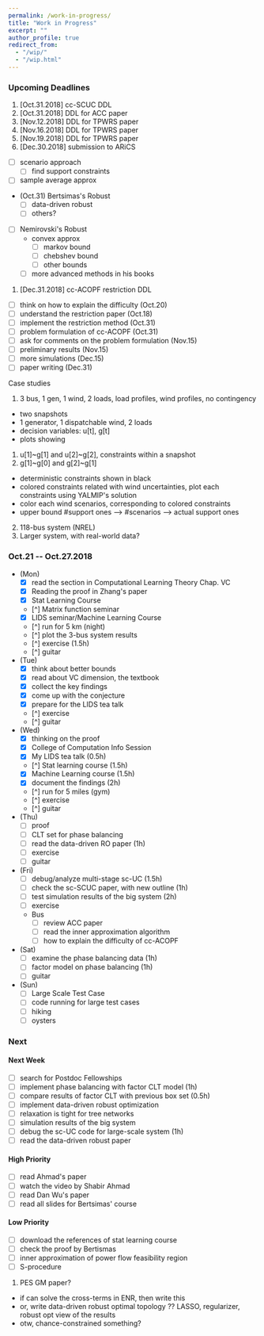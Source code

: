 ```yaml
---
permalink: /work-in-progress/
title: "Work in Progress"
excerpt: ""
author_profile: true
redirect_from: 
  - "/wip/"
  - "/wip.html"
---
```


### Upcoming Deadlines

1. [Oct.31.2018] cc-SCUC DDL
1. [Oct.31.2018] DDL for ACC paper
1. [Nov.12.2018] DDL for TPWRS paper
1. [Nov.16.2018] DDL for TPWRS paper
1. [Nov.19.2018] DDL for TPWRS paper
1. [Dec.30.2018] submission to ARiCS
  - [ ] scenario approach
    - [ ] find support constraints
  - [ ] sample average approx
  - (Oct.31) Bertsimas's Robust
    - [ ] data-driven robust
    - [ ] others?
  - [ ] Nemirovski's Robust
    - convex approx
      - [ ] markov bound
      - [ ] chebshev bound
      - [ ] other bounds
    - [ ] more advanced methods in his books
1. [Dec.31.2018] cc-ACOPF restriction DDL
  - [ ] think on how to explain the difficulty (Oct.20)
  - [ ] understand the restriction paper (Oct.18)
  - [ ] implement the restriction method (Oct.31)
  - [ ] problem formulation of cc-ACOPF (Oct.31)
  - [ ] ask for comments on the problem formulation (Nov.15)
  - [ ] preliminary results (Nov.15)
  - [ ] more simulations (Dec.15)
  - [ ] paper writing (Dec.31)

Case studies
1. 3 bus, 1 gen, 1 wind, 2 loads, load profiles, wind profiles, no contingency
  - two snapshots
  - 1 generator, 1 dispatchable wind, 2 loads
  - decision variables: u[t], g[t]
  - plots showing
  1. u[1]~g[1] and u[2]~g[2], constraints within a snapshot
  2. g[1]~g[0] and g[2]~g[1]
  - deterministic constraints shown in black
  - colored constraints related with wind uncertainties, plot each constraints using YALMIP's solution
  - color each wind scenarios, corresponding to colored constraints
  - upper bound #support ones --> #scenarios --> actual support ones
2. 118-bus system (NREL)
3. Larger system, with real-world data?

### Oct.21 -- Oct.27.2018
* (Mon) 
  - [x] read the section in Computational Learning Theory Chap. VC
  - [x] Reading the proof in Zhang's paper 
  - [x] Stat Learning Course
  - [^] Matrix function seminar
  - [x] LIDS seminar/Machine Learning Course
  - [^] run for 5 km (night)
  - [^] plot the 3-bus system results 
  - [^] exercise (1.5h) 
  - [^] guitar
* (Tue) 
  - [x] think about better bounds
  - [x] read about VC dimension, the textbook
  - [x] collect the key findings
  - [x] come up with the conjecture
  - [x] prepare for the LIDS tea talk
  - [^] exercise 
  - [^] guitar 
* (Wed) 
  - [x] thinking on the proof
  - [x] College of Computation Info Session
  - [x] My LIDS tea talk (0.5h) 
  - [^] Stat learning course (1.5h) 
  - [x] Machine Learning course (1.5h) 
  - [x] document the findings (2h) 
  - [^] run for 5 miles (gym) 
  - [^] exercise 
  - [^] guitar  
* (Thu) 
  - [ ] proof 
  - [ ] CLT set for phase balancing
  - [ ] read the data-driven RO paper (1h) 
  - [ ] exercise 
  - [ ] guitar 
* (Fri) 
  - [ ] debug/analyze multi-stage sc-UC (1.5h)
  - [ ] check the sc-SCUC paper, with new outline (1h) 
  - [ ] test simulation results of the big system (2h) 
  - [ ] exercise 
  - Bus
    - [ ] review ACC paper
    - [ ] read the inner approximation algorithm
    - [ ] how to explain the difficulty of cc-ACOPF
* (Sat) 
  - [ ] examine the phase balancing data (1h) 
  - [ ] factor model on phase balancing (1h) 
  - [ ] guitar 
* (Sun) 
  - [ ] Large Scale Test Case
  - [ ] code running for large test cases 
  - [ ] hiking 
  - [ ] oysters 

### Next
#### Next Week
- [ ] search for Postdoc Fellowships
- [ ] implement phase balancing with factor CLT model (1h)
- [ ] compare results of factor CLT with previous box set (0.5h)
- [ ] implement data-driven robust optimization 
- [ ] relaxation is tight for tree networks
- [ ] simulation results of the big system
- [ ] debug the sc-UC code for large-scale system (1h)
- [ ] read the data-driven robust paper

#### High Priority
- [ ] read Ahmad's paper
- [ ] watch the video by Shabir Ahmad
- [ ] read Dan Wu's paper
- [ ] read all slides for Bertsimas' course

#### Low Priority
- [ ] download the references of stat learning course
- [ ] check the proof by Bertismas
- [ ] inner approximation of power flow feasibility region
- [ ] S-procedure 
1. PES GM paper?
  - if can solve the cross-terms in ENR, then write this
  - or, write data-driven robust optimal topology ?? LASSO, regularizer, robust opt view of the results 
  - otw, chance-constrained something?
